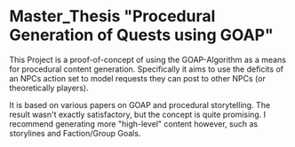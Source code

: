 # Master_Thesis "Procedural Generation of Quests using GOAP"
This Project is a proof-of-concept of using the GOAP-Algorithm as a means for procedural content generation. Specifically it aims to use the deficits of an NPCs action set to model requests they can post to other NPCs (or theoretically players).

It is based on various papers on GOAP and procedural storytelling. The result wasn't exactly satisfactory, but the concept is quite promising.
I recommend generating more "high-level" content however, such as storylines and Faction/Group Goals.

